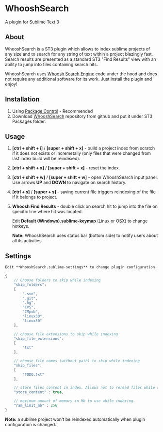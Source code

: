 # WhooshSearch

   A plugin for [Sublime Text 3](http://www.sublimetext.com/)

## About

   WhooshSearch is a ST3 plugin which allows to index sublime projects of any size and to search for any string of text within a project blazingly fast. Search results are presented as a standard ST3 "Find Results" view with an ability to jump into files containing search hits. 

   WhooshSearch uses [Whoosh Search Engine](https://whoosh.readthedocs.io/en/latest/index.html) code under the hood and does not require any additional software for its work. Just install the plugin and enjoy!

## Installation

1. Using [Package Control](https://packagecontrol.io/) - Recommended
2. Download [WhooshSearch](https://github.com/rokartnaz/WhooshSearch) repository from github and put it under ST3 Packages folder.

## Usage

1. **[ctrl + shift + i]** / **[super + shift + x]** - build a project index from scratch if it does not exists or incremetally (only files that were changed from last index build will be reindexed).

2. **[ctrl + shift + x]** / **[super + shift + x]** - reset the index.

3. **[ctrl + shift + w]** / **[super + shift + w]** - open WhooshSearch input panel. Use arrows **UP** and **DOWN** to navigate on search history.

4. **[ctrl + s]** / **[super + s]** - saving current file triggers reindexing of the file if it belongs to project.

5. **Whoosh Find Results** - double click on search hit to jump into the file on specific line where hit was located.

   Edit **Default (Windows).sublime-keymap** (Linux or OSX) to change hotkeys.

   **Note:** WhooshSearch uses status bar (bottom side) to notify users about all its activities.

## Settings

    Edit **WhooshSearch.sublime-settings** to change plugin configuration.

```javascript
{
    // Choose folders to skip while indexing
    "skip_folders":
    [
        ".svn",
        ".git",
        ".hg",
        "CVS",
        "CMpub",
        "linux30",
        "linux50"
    ],

    // choose file extensions to skip while indexing
    "skip_file_extensions":
    [
        "txt"
    ],

    // choose file names (without path) to skip while indexing
    "skip_files":
    [
        "TODO.txt"
    ],

    // store files content in index. Allows not to reread files while searching
    "store_content" : true,

    // maximum amount of memory in Mb to use while indexing.
    "ram_limit_mb" : 256
}
```

   **Note:** a sublime project won't be reindexed automatically when plugin configuration is changed.

